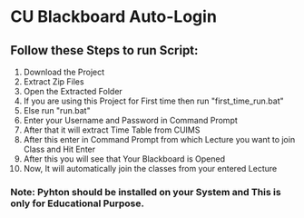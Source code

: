 # CU Blackboard Auto-Login

## Follow these Steps to run Script:

1. Download the Project
2. Extract Zip Files
3. Open the Extracted Folder
4. If you are using this Project for First time then run "first_time_run.bat"
5. Else run "run.bat"
6. Enter your Username and Password in Command Prompt
7. After that it will extract Time Table from CUIMS
8. After this enter in Command Prompt from which Lecture you want to join Class and Hit Enter 
9. After this you will see that Your Blackboard is Opened
10. Now, It will automatically join the classes from your entered Lecture


### Note: Pyhton should be installed on your System and This is only for Educational Purpose.
